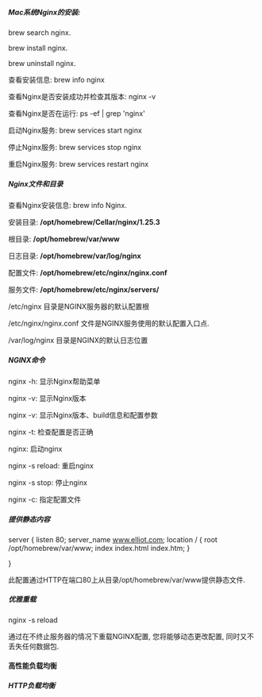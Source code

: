 ##### Mac系统Nginx的安装:

brew search nginx.

brew install nginx.

brew uninstall nginx.

查看安装信息: brew info nginx

查看Nginx是否安装成功并检查其版本: nginx -v

查看Nginx是否在运行: ps -ef | grep 'nginx'

启动Nginx服务: brew services start nginx

停止Nginx服务: brew services stop nginx

重启Nginx服务: brew services restart nginx

##### Nginx文件和目录

查看Nginx安装信息: brew info Nginx.

安装目录: **/opt/homebrew/Cellar/nginx/1.25.3**

根目录: **/opt/homebrew/var/www**

日志目录: **/opt/homebrew/var/log/nginx**

配置文件: **/opt/homebrew/etc/nginx/nginx.conf**

服务文件: **/opt/homebrew/etc/nginx/servers/**

/etc/nginx 目录是NGINX服务器的默认配置根

/etc/nginx/nginx.conf 文件是NGINX服务使用的默认配置入口点.

/var/log/nginx 目录是NGINX的默认日志位置

##### NGINX命令

nginx -h: 显示Nginx帮助菜单

nginx -v: 显示Nginx版本

nginx -v: 显示Nginx版本、build信息和配置参数

nginx -t: 检查配置是否正确

nginx: 启动nginx

nginx -s reload: 重启nginx

nginx -s stop: 停止nginx

nginx -c: 指定配置文件



##### 提供静态内容

server {
        listen 80;
        server_name www.elliot.com;
        location / {
            root   /opt/homebrew/var/www;
            index  index.html index.htm;
        }

}

此配置通过HTTP在端口80上从目录/opt/homebrew/var/www提供静态文件.

##### 优雅重载

nginx -s reload

通过在不终止服务器的情况下重载NGINX配置, 您将能够动态更改配置, 同时又不丢失任何数据包.









#### 高性能负载均衡

##### HTTP负载均衡























